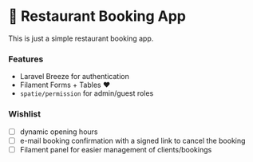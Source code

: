# :calendar: Restaurant Booking App
This is just a simple restaurant booking app.

### Features
- Laravel Breeze for authentication
- Filament Forms + Tables :heart:
- `spatie/permission` for admin/guest roles

### Wishlist
- [ ] dynamic opening hours
- [ ] e-mail booking confirmation with a signed link to cancel the booking
- [ ] Filament panel for easier management of clients/bookings
